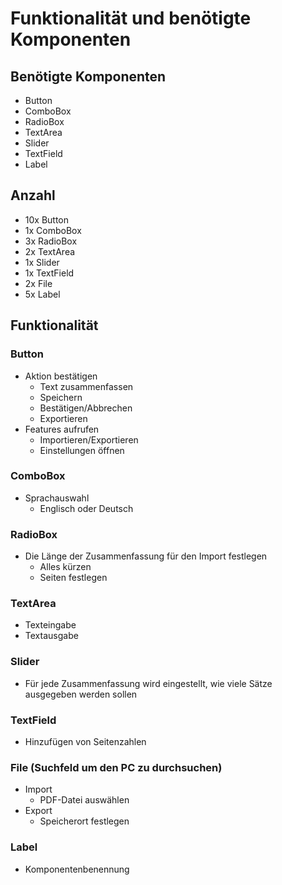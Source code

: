 # Funktionalität und benötigte Komponenten
##

## Benötigte Komponenten

- Button
- ComboBox
- RadioBox
- TextArea
- Slider
- TextField
- Label


## Anzahl 
- 10x Button
- 1x ComboBox
- 3x RadioBox
- 2x TextArea
- 1x Slider
- 1x TextField
- 2x File
- 5x Label


## Funktionalität

### Button
- Aktion bestätigen
	- Text zusammenfassen
	- Speichern
	- Bestätigen/Abbrechen
	- Exportieren
- Features aufrufen
	- Importieren/Exportieren
	- Einstellungen öffnen
### ComboBox
- Sprachauswahl
	- Englisch oder Deutsch

### RadioBox
- Die Länge der Zusammenfassung für den Import festlegen
	- Alles kürzen 
	- Seiten festlegen

### TextArea
- Texteingabe
- Textausgabe

### Slider
- Für jede Zusammenfassung wird eingestellt, wie viele Sätze ausgegeben werden sollen

### TextField
- Hinzufügen von Seitenzahlen

### File (Suchfeld um den PC zu durchsuchen)
- Import
	- PDF-Datei auswählen
- Export
	- Speicherort festlegen
### Label
- Komponentenbenennung